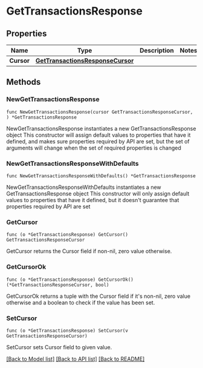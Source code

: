 # GetTransactionsResponse

## Properties

Name | Type | Description | Notes
------------ | ------------- | ------------- | -------------
**Cursor** | [**GetTransactionsResponseCursor**](GetTransactionsResponseCursor.md) |  |

## Methods

### NewGetTransactionsResponse

`func NewGetTransactionsResponse(cursor GetTransactionsResponseCursor, ) *GetTransactionsResponse`

NewGetTransactionsResponse instantiates a new GetTransactionsResponse object
This constructor will assign default values to properties that have it defined,
and makes sure properties required by API are set, but the set of arguments
will change when the set of required properties is changed

### NewGetTransactionsResponseWithDefaults

`func NewGetTransactionsResponseWithDefaults() *GetTransactionsResponse`

NewGetTransactionsResponseWithDefaults instantiates a new GetTransactionsResponse object
This constructor will only assign default values to properties that have it defined,
but it doesn't guarantee that properties required by API are set

### GetCursor

`func (o *GetTransactionsResponse) GetCursor() GetTransactionsResponseCursor`

GetCursor returns the Cursor field if non-nil, zero value otherwise.

### GetCursorOk

`func (o *GetTransactionsResponse) GetCursorOk() (*GetTransactionsResponseCursor, bool)`

GetCursorOk returns a tuple with the Cursor field if it's non-nil, zero value otherwise
and a boolean to check if the value has been set.

### SetCursor

`func (o *GetTransactionsResponse) SetCursor(v GetTransactionsResponseCursor)`

SetCursor sets Cursor field to given value.



[[Back to Model list]](../README.md#documentation-for-models) [[Back to API list]](../README.md#documentation-for-api-endpoints) [[Back to README]](../README.md)
